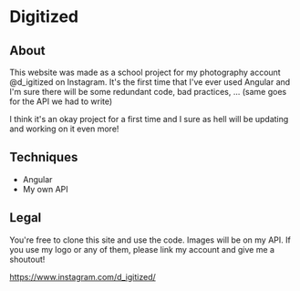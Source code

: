 # Digitized

## About
This website was made as a school project for my photography account @d_igitized on Instagram. It's the first time that I've ever used Angular and I'm sure there will be some redundant code, bad practices, ... (same goes for the API we had to write)

I think it's an okay project for a first time and I sure as hell will be updating and working on it even more!

## Techniques
- Angular
- My own API

## Legal
You're free to clone this site and use the code. Images will be on my API. If you use my logo or any of them, please link my account and give me a shoutout!

https://www.instagram.com/d_igitized/
